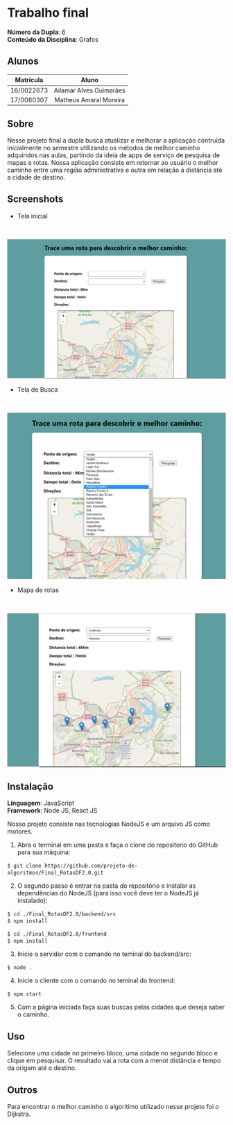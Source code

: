 # Trabalho final

**Número da Dupla**: 6 <br>
**Conteúdo da Disciplina**: Grafos <br>

## Alunos

**Matrícula** | **Aluno** 
:-----------: | :---------:
16/0022673    | Ailamar Alves Guimarães
17/0080307    | Matheus Amaral Moreira

## Sobre 

Nesse projeto final a dupla busca atualizar e melhorar a aplicação contruída inicialmente no semestre utilizando os métodos de melhor caminho adquiridos nas aulas, partindo da ideia de apps de serviço de pesquisa de mapas e rotas. Nossa aplicação consiste em retornar ao usuário o melhor caminho entre uma região administrativa e outra em relação à distância até a cidade de destino.

## Screenshots

- Tela inicial   
<br>

![Home](./assets/home.png)

- Tela de Busca   
<br>

![lista de cidades](./assets/busca.png)
<br>

- Mapa de rotas  
<br>

![Pesquisa](./assets/grafo.png)


## Instalação 
**Linguagem**: JavaScript <br>
**Framework**: Node JS, React JS<br>

Nosso projeto consiste nas tecnologias NodeJS e um arquivo JS como motores.

1. Abra o terminal em uma pasta e faça o clone do repositorio do GitHub para sua máquina:
```
$ git clone https://github.com/projeto-de-algoritmos/Final_RotasDF2.0.git
```

2. O segundo passo é entrar na pasta do repositório e instalar as dependências do NodeJS (para isso você deve ter o NodeJS já instalado):
```
$ cd ./Final_RotasDF2.0/backend/src
$ npm install
```

```
$ cd ./Final_RotasDF2.0/frontend
$ npm install
```

3. Inicie o servidor com o comando no teminal do backend/src:
```
$ node .
```
4. Inicie o cliente com o comando no teminal do frontend:
```
$ npm start
```

5. Com a página iniciada faça suas buscas pelas cidades que deseja saber o caminho.

## Uso 

Selecione uma cidade no primeiro bloco, uma cidade no segundo bloco e clique em pesquisar. O resultado vai a rota com a menot distância e tempo da origem até o destino.

## Outros 

Para encontrar o melhor caminho o algoritimo utilizado nesse projeto foi o Dijkstra.




